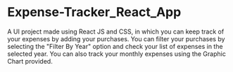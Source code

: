 # Expense-Tracker_React_App
A  UI project made using React JS and CSS, in which you can keep track of your expenses by adding your purchases.
You can filter your purchases by selecting the "Filter By Year" option and check your list of expenses in the selected year.
You can also track your monthly expenses using the Graphic Chart provided.   
